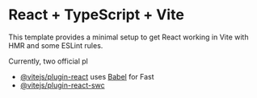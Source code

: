 # React + TypeScript + Vite

This template provides a minimal setup to get React working in Vite with HMR and some ESLint rules.

Currently, two official pl
- [@vitejs/plugin-react](https://github.com/vitejs/vite-plugin-react/blob/main/packages/plugin-react/README.md) uses [Babel](https://babeljs.io/) for Fast 
- [@vitejs/plugin-react-swc](https://github.com/vitejs/vite-plugin-react-swc) 


